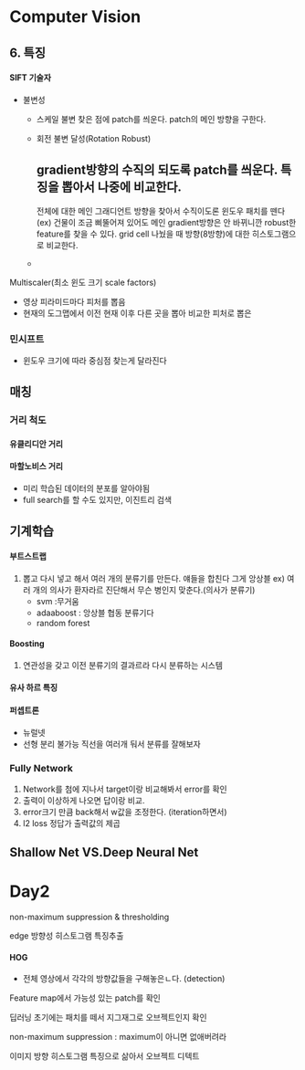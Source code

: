 # Computer Vision

## 6. 특징

#### SIFT 기술자

* 불변성

  * 스케일 불변
    찾은 점에 patch를 씌운다. patch의 메인 방향을 구한다. 

  * 회전 불변 달성(Rotation Robust)

    ## gradient방향의 수직의 되도록 patch를 씌운다. 특징을 뽑아서 나중에 비교한다. 

    전체에 대한 메인 그래디언트 방향을 찾아서 수직이도론 윈도우 패치를 뗀다
    (ex) 건물이 조금 삐뚤어져 있어도 메인 gradient방향은 안 바뀌니깐 robust한 feature를 찾을 수 있다.
    grid cell 나눴을 때 방향(8방향)에 대한 히스토그램으로 비교한다. 

  * 

Multiscaler(최소 윈도 크기 scale factors)



* 영상 피라미드마다 피처를 뽑음
* 현재의 도그맵에서 이전 현재 이후 다른 곳을 뽑아 비교한 피처로 뽑은



### 민시프트

* 윈도우 크기에 따라 중심점 찾는게 달라진다



## 매칭

### 거리 척도

#### 유클리디안 거리

#### 마할노비스 거리

* 미리 학습된 데이터의 분포를 알아야됨
* full search를 할 수도 있지만, 이진트리 검색



## 기계학습

#### 부트스트랩

1. 뽑고 다시 넣고 해서 여러 개의 분류기를 만든다. 얘들을 합친다 그게 앙상블
   ex) 여러 개의 의사가 환자라르 진단해서 무슨 병인지 맞춘다.(의사가 분류기)
   * svm :무거움
   * adaaboost : 앙상블 협동 분류기다
   * random forest 



#### Boosting

1. 연관성을 갖고 이전 분류기의 결과르라 다시 분류하는 시스템



#### 유사 하르 특징







#### 퍼셉트론

* 뉴럴넷 
* 선형 분리 불가능
  직선을 여러개 둬서 분류를 잘해보자



### Fully Network

1. Network를 첨에 지나서 target이랑 비교해봐서 error를 확인
2. 출력이 이상하게 나오면 답이랑 비교.
3. error크기 만큼 back해서 w값을 조정한다. (iteration하면서)
4. l2 loss 정답가 출력값의 제곱







## Shallow Net VS.Deep Neural Net







# Day2

non-maximum suppression & thresholding

edge 방향성 히스토그램 특징추출 

#### HOG

* 전체 영상에서 각각의 방향값들을 구해놓은ㄴ다. (detection)



Feature map에서 가능성 있는 patch를 확인



딥러닝 초기에는 패치를 떼서 지그재그로 오브젝트인지 확인 

non-maximum suppression : maximum이 아니면 없애버려라

이미지 방향 히스토그램 특징으로 삶아서 오브젝트 디텍트











